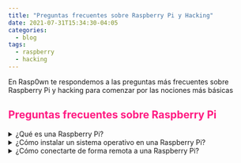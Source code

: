 ```yaml
---
title: "Preguntas frecuentes sobre Raspberry Pi y Hacking"
date: 2021-07-31T15:34:30-04:05
categories:
  - blog
tags:
  - raspberry
  - hacking
---
```

En Rasp0wn te respondemos a las preguntas más frecuentes sobre Raspberry Pi y hacking para comenzar por las nociones más básicas

## <span style="color:#ff1a82">Preguntas frecuentes sobre Raspberry Pi</span>

<details>
<summary><span style="color:#white">¿Qué es una Raspberry Pi?</span></summary>
<br>

Una **Raspberry Pi** no es más que lo que se conoce como un **Single Board Computer** (*SBC*), es decir, un ordenador completo de reducidas dimensiones y de bajo coste. Existen **diferentes modelos** de este mini ordenador, cada uno con unas **características y precio diferentes**. Todos ellos ejecutan principalmente sistemas operativos basados en Linux (*aunque existen otros*). Podéis encontrar más información sobre modelos y todo lo que necesitas para poner en marcha una Raspberry Pi en nuestro artículo de Cómo iniciarse en Raspberry Pi: Modelos y Hardware necesario.
<br>
</details>

<details>
<summary><span style="color:#white">¿Cómo instalar un sistema operativo en una Raspberry Pi?</span></summary>
<br>

Para instalar un sistema operativo en la Raspberry Pi **necesitaremos una tarjeta microSD** (*de al menos 8GB normalmente aunque depende del sistema que vayamos a instalar*) y un programa para **grabar la imagen del sistema en la microSD**. Para este fin, recomiendo el **programa Etcher** aunque la propia Raspberry ha sacado un programa para el mismo propósito. Simplemente deberemos de **conectar la microSD a nuestro PC, ejecutar Etcher y elegir el sistema operativo** que vamos a grabar en la tarjeta. Si queréis ver cómo es el proceso paso a paso entra en nuestro artículo Cómo instalar un sistema operativo en Raspberry Pi.
<br>
</details>

<details>
<summary><span style="color:#white">¿Cómo conectarte de forma remota a una Raspberry Pi?</span></summary>
<br>

Para conectarnos de forma remota a una Raspberry Pi sin necesidad de tenerla conectada a un monitor ni a un teclado y ratón, **podemos utilizar el protocolo SSH mediante el cual obtendremos una consola de comandos, o bien, el protocolo VNC si queremos un escritorio remoto** (*existen más opciones para conectarnos de forma remota pero las más comunes y sencillas de instalar en la Raspberry Pi son las anteriormente comentadas*). Tenéis disponible los artículos completos para ver paso a paso cómo conectarnos tanto por SSH como por VNC.
<br>
</details>